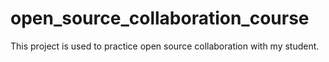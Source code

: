 # open_source_collaboration_course
This project is used to practice open source collaboration with my student.
